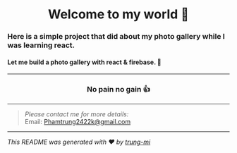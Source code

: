<h1 align="center">Welcome to my world 👋</h1>

### Here is a simple project that did about my photo gallery while I was learning react.

#### Let me build a photo gallery with react & firebase. 🤘

---

<h3 align="center">No pain no gain 👍</h3>

---
>_Please contact me for more details:_ <br>
>Email: <Phamtrung2422k@gmail.com>

---
_This README was generated with ❤️ by [trung-mi](https://github.com/truph77)_
